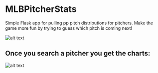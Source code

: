 # MLBPitcherStats
Simple Flask app for pulling pp pitch distributions for pitchers. Make the game more fun by trying to guess which pitch is coming next!

![alt text](homescreen.png)

## Once you search a pitcher you get the charts:
![alt text](searchscreen.png)
